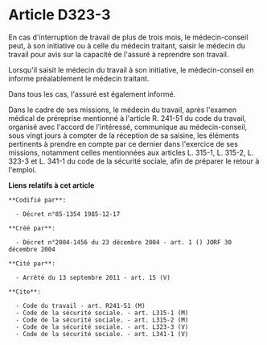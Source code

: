# Article D323-3

En cas d'interruption de travail de plus de trois mois, le médecin-conseil peut, à son initiative ou à celle du médecin
traitant, saisir le médecin du travail pour avis sur la capacité de l'assuré à reprendre son travail.

Lorsqu'il saisit le médecin du travail à son initiative, le médecin-conseil en informe préalablement le médecin traitant.

Dans tous les cas, l'assuré est également informé.

Dans le cadre de ses missions, le médecin du travail, après l'examen médical de préreprise mentionné à l'article R. 241-51 du
code du travail, organisé avec l'accord de l'intéressé, communique au médecin-conseil, sous vingt jours à compter de la
réception de sa saisine, les éléments pertinents à prendre en compte par ce dernier dans l'exercice de ses missions,
notamment celles mentionnées aux articles L. 315-1, L. 315-2, L. 323-3 et L. 341-1 du code de la sécurité sociale, afin de
préparer le retour à l'emploi.

**Liens relatifs à cet article**

	**Codifié par**:

	  - Décret n°85-1354 1985-12-17

	**Créé par**:

	  - Décret n°2004-1456 du 23 décembre 2004 - art. 1 () JORF 30 décembre 2004

	**Cité par**:

	  - Arrêté du 13 septembre 2011 - art. 15 (V)

	**Cite**:

	  - Code du travail - art. R241-51 (M)
	  - Code de la sécurité sociale. - art. L315-1 (M)
	  - Code de la sécurité sociale. - art. L315-2 (M)
	  - Code de la sécurité sociale. - art. L323-3 (V)
	  - Code de la sécurité sociale. - art. L341-1 (V)
